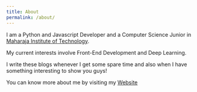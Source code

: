 ```yaml
---
title: About
permalink: /about/
---
```


I am a Python and Javascript Developer and a Computer Science Junior in <a href="http://www.msit.in">Maharaja Institute of Technology</a>.

My current interests involve Front-End Development and Deep Learning.

I write these blogs whenever I get some spare time and also when I have something interesting to show you guys!

You can know more about me by visiting my <a href="https://htadg.github.io">Website</a>
